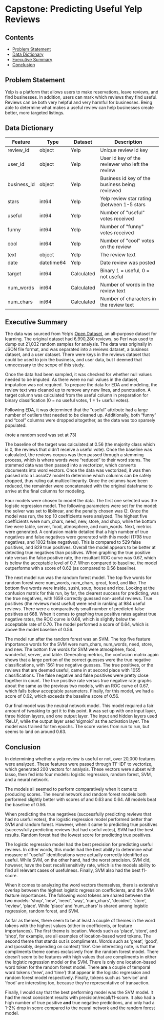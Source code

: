 # Capstone: Predicting Useful Yelp Reviews

## Contents

- [Problem Statement](#Problem-Statement)
- [Data Dictionary](#Data-Dictionary)
- [Executive Summary](#Executive-Summary)
- [Conclusion](#Conclusion)


## Problem Statement

Yelp is a platform that allows users to make reservations, leave reviews, and find businesses. In addition, users can mark which reviews they find useful.  Reviews can be both very helpful and very harmful for businesses. Being able to determine what makes a useful review can help businesses create better, more  targeted listings. 


## Data Dictionary

|Feature|Type|Dataset|Description|
|---|---|---|---|
|review_id|object|Yelp|Unique review id key|
|user_id|object|Yelp|User id key of the reviewer who left the review|
|business_id|object|Yelp|Business id key of the business being reviewed|
|stars|int64|Yelp|Yelp review star rating (between 1-5 stars|
|useful|int64|Yelp|Number of "useful" votes received|
|funny|int64|Yelp|Number of "funny" votes received|
|cool|int64|Yelp|Number of "cool" votes on the review|
|text|object|Yelp|The review text|
|date|datetime64|Yelp|Date review was posted|
|target|int64|Calculated|Binary 1 = useful, 0 = not useful|
|num_words|int64|Calculated|Number of words in the review text|
|num_chars|int64|Calculated|Number of characters in the review text|


## Executive Summary

The data was sourced from Yelp’s [Open Dataset](https://www.yelp.com/dataset), an all-purpose dataset for learning.  The original dataset had 6,990,280 reviews, so Perl was used to dump out 21,032 random samples for analysis.  The data was originally in JSON file format, and was separated into a reviews dataset, a business dataset, and a user dataset.  There were keys in the reviews dataset that could be used to join the business, and user data, but I deemed that unnecessary to the scope of this study.  

Once the data had been sampled, it was checked for whether null values needed to be imputed.  As there were no null values in the dataset, imputation was not required.  To prepare the data for EDA and modeling, the review text was cleaned up to remove any new lines, and punctuation.  A target column was calculated from the useful column in preparation for binary classification (0 = no useful votes, 1 = 1+ useful votes).

Following EDA, it was determined that the “useful” attribute had a large number of outliers that needed to be cleaned up.  Additionally, both “funny” and “cool” columns were dropped altogether, as the data was too sparsely populated. 

(note a random seed was set at 73)

The baseline of the target was calculated at 0.56 (the majority class which is 0, the reviews that didn’t receive a useful vote).  Once the baseline was calculated, the reviews corpus was then passed through a stemming process, which is where words were “reduced” to their word stems. The stemmed data was then passed into a vectorizer, which converts documents into word vectors.  Once the data was vectorized, it was then passed into a LassoCV model to determine which columns can be safely dropped, thus ruling out multicollinearity.  Once the columns have been reduced, the remainder were concatenated with the original dataframe to arrive at the final columns for modeling.  

Four models were chosen to model the data.  The first one selected was the logistic regression model.  The following parameters were set for the model: the solver was set to liblinear, and the penalty chosen was l2.  Once the model was run, the top 10 coefficients were analyzed.  The highest five coefficients were num_chars, need, new, store, and shop, while the bottom five were table, server, food, atmosphere, and num_words. Next, metrics were generated.  A confusion matrix detailed that a high number of true negatives and false negatives were generated with this model (1798 true negatives, and 1002 false negatives).  This is compared to 529 false positives, and 829 true positives.  Overall the model appears to be better at detecting true negatives than positives.  When graphing the true positive rate versus the false positive rate, the resultant ROC curve was 0.67, which is below the acceptable level of 0.7.  When compared to baseline, the model outperforms with a score of 0.62 (as compared to 0.56 baseline).  

The next model run was the random forest model.  The top five words for random forest were num_words, num_chars, great, food, and like. The bottom five words were inside, sushi, soup, house and rice.  Looking at the confusion matrix for this run, by far, the clearest success for predicting, was the true negatives, with 1659 correctly guessed non-useful reviews.  True positives (the reviews most useful) were next in ranking at 984 useful reviews.  There  were a comparatively small number of predicted false positives at 668.  When it comes to graphing true positive rates against true negative rates, the ROC curve is 0.68, which is slightly below the acceptable rate of 0.70.  The model performed a score of 0.64, which is above the model baseline of 0.56.  

The model run after the random forest was an SVM.  The top five feature importance words for the SVM were num_chars, num_words, need, store, and new.  The bottom five words for SVM were atmosphere, food, wonderful, server, and table.  Generating metrics, the confusion matrix again shows that a large portion of the correct guesses were the true negative classifications, with 1561 true negative guesses.  The true positives, or the reviews that are deemed useful, came in at second place with 1055 classifications.  The false negative and false positives were pretty close together in count.  The true positive rate versus true negative rate graphs about the same as the previous two models, with an ROC curve of 0.67, which falls below acceptable parameters.  Finally, for this model, we had a score of 0.62, which exceeds the baseline score of 0.56.  

Our final model was the neutral network model.  This model required a fair amount of tweaking to get it to this point.  It was set up with one input layer, three hidden layers, and one output layer.  The input and hidden layers used ‘ReLU’, while the output layer used ‘sigmoid’ as the activation layer.   The model was trained for ten epochs.  The score varies from run to run, but seems to land on around 0.63.  

## Conclusion

In determining whether a yelp review is useful or not, over 20,000 features were analyzed.  These features were passed through TF-IDF to vectorize, which generated 200 vectors for analysis.  These vectors were subset with lasso, then fed into four models: logistic regression, random forest, SVM, and a neural network.  

The models all seemed to perform comparatively when it came to producing scores.  The neural network and random forest models both performed slightly better with scores of and 0.63 and 0.64.  All models beat the baseline of 0.56.  

When predicting the true negatives (successfully predicting reviews that had no useful votes), the logistic regression model performed better than SVM and random forest. However, when it came to predicting true positives (successfully predicting reviews that had useful votes), SVM had the best results.  Random forest had the lowest score for predicting true positives.  

The logistic regression model had the best precision for predicting useful reviews.  In other words,  this model had the best ability to determine what measure of “useful” identifications were actually correctly identified as useful.  While SVM, on the other hand, had the worst precision. SVM did, however, have the best recall/sensitivity rate, which is the models ability to find all relevant cases of usefulness.  Finally, SVM also had the best f1-score.  

When it comes to analyzing the word vectors themselves, there is extensive overlap between the highest logistic regression coefficients, and the SVM feature importances.  The following word tokens are shared between the two models: ‘shop', 'new', 'need', 'way', ‘num_chars’, 'decided', 'store', 'review', ‘place’.  While ‘place’ and ‘num_chars’ is shared among logistic regression, random forest, and SVM.  

As far as themes, there seem to be at least a couple of themes in the word tokens with the highest values (either in coefficients, or feature importances).  The first theme is location.  Words such as ‘place’, ‘store’, and ‘shop’, for example, are all examples of location-based word tokens.  The second theme that stands out is compliments.  Words such as ‘great’, ‘good’, and (possibly, depending on context) ‘like’.  One interesting note, is that the compliments theme comes exclusively from the random forest model.  There doesn’t seem to be features with high values that are compliments in either the logistic regression model or the SVM.  There is only one location-based word token for the random forest model.  There **are** a couple of temporal word tokens (‘new’, and ‘time’) that appear in the logistic regression and random forest model respectively. Finally, tokens such as ‘service’ and ‘food’ are interesting too, because they’re representative of transaction.  

Finally, I would say that the best performing model was the SVM model.  It had the most consistent results with precision/recall/f1-score.  It also had a high number of true positive **and** true negative predictions, and only had a 1-2% drop in score compared to the neural network and the random forest model.
